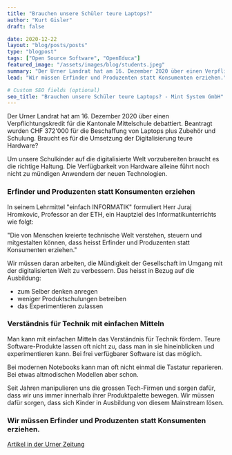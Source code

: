 ```yaml
---
title: "Brauchen unsere Schüler teure Laptops?"
author: "Kurt Gisler"
draft: false

date: 2020-12-22
layout: "blog/posts/posts"
type: "blogpost"
tags: ["Open Source Software", "OpenEduca"]
featured_image: "/assets/images/blog/students.jpeg"
summary: "Der Urner Landrat hat am 16. Dezember 2020 über einen Verpflichtungskredit für die Kantonale Mittelschule debattiert. Beantragt wurden CHF 372'000 für die Beschaffung von Laptops plus Zubehör und Schu..."
lead: "Wir müssen Erfinder und Produzenten statt Konsumenten erziehen."

# Custom SEO fields (optional)
seo_title: "Brauchen unsere Schüler teure Laptops? - Mint System GmbH"
---
```

Der Urner Landrat hat am 16. Dezember 2020 über einen Verpflichtungskredit für die Kantonale Mittelschule debattiert. Beantragt wurden CHF 372'000 für die Beschaffung von Laptops plus Zubehör und Schulung.
Braucht es für die Umsetzung der Digitalisierung teure Hardware?

Um unsere Schulkinder auf die digitalisierte Welt vorzubereiten braucht es die richtige Haltung. Die Verfügbarkeit von Hardware alleine führt noch nicht zu mündigen Anwendern der neuen Technologien.


### Erfinder und Produzenten statt Konsumenten erziehen
In seinem Lehrmittel "einfach INFORMATIK" formuliert Herr Juraj Hromkovic, Professor an der ETH, ein Hauptziel des Informatikunterrichts wie folgt:

"Die von Menschen kreierte technische Welt verstehen, steuern und mitgestalten können, dass heisst Erfinder und Produzenten statt Konsumenten erziehen."

Wir müssen daran arbeiten, die Mündigkeit der Gesellschaft im Umgang mit der digitalisierten Welt zu verbessern. Das heisst in Bezug auf die Ausbildung:

- zum Selber denken anregen
- weniger Produktschulungen betreiben
- das Experimentieren zulassen

### Verständnis für Technik mit einfachen Mitteln 

Man kann mit einfachen Mitteln das Verständnis für Technik fördern. Teure Software-Produkte lassen oft nicht zu, dass man in sie hineinblicken und experimentieren kann. Bei frei verfügbarer Software ist das möglich.

Bei modernen Notebooks kann man oft nicht einmal die Tastatur reparieren. Bei etwas altmodischen Modellen aber schon.

Seit Jahren manipulieren uns die grossen Tech-Firmen und sorgen dafür, dass wir uns immer innerhalb ihrer Produktpalette bewegen. Wir müssen dafür sorgen, dass sich Kinder in Ausbildung von diesem Mainstream lösen.


### Wir müssen Erfinder und Produzenten statt Konsumenten erziehen.

[Artikel in der Urner Zeitung](https://epaper.luzernerzeitung.ch/article/268/268/2020-12-17/20,21/279372825)
